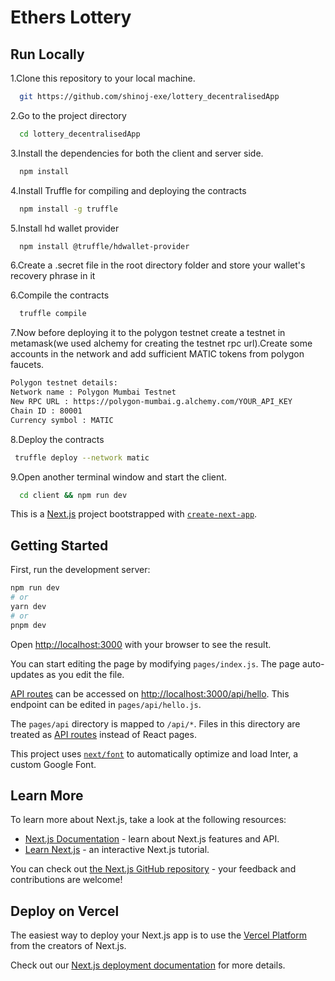 # **Ethers Lottery**


## Run Locally

1.Clone this repository to your local machine.

```bash
  git https://github.com/shinoj-exe/lottery_decentralisedApp
```

2.Go to the project directory
```bash
  cd lottery_decentralisedApp
```

3.Install the dependencies for both the client and server side.
```bash
  npm install
```
4.Install Truffle for compiling and deploying the contracts
```bash
  npm install -g truffle
```
5.Install hd wallet provider
```bash
  npm install @truffle/hdwallet-provider
```
6.Create a .secret file in the root directory folder and store your wallet's recovery phrase in it

6.Compile the contracts 
```bash
  truffle compile 
```

7.Now before deploying it to the polygon testnet create a testnet in metamask(we used alchemy for creating the testnet rpc url).Create some accounts in the network and add sufficient MATIC tokens from polygon faucets.
``` bash
Polygon testnet details:
Network name : Polygon Mumbai Testnet
New RPC URL : https://polygon-mumbai.g.alchemy.com/YOUR_API_KEY
Chain ID : 80001
Currency symbol : MATIC
```



8.Deploy the contracts
```bash
 truffle deploy --network matic
 ```
9.Open another terminal window and start the client.
```bash
  cd client && npm run dev
```

This is a [Next.js](https://nextjs.org/) project bootstrapped with [`create-next-app`](https://github.com/vercel/next.js/tree/canary/packages/create-next-app).



## Getting Started

First, run the development server:

```bash
npm run dev
# or
yarn dev
# or
pnpm dev
```

Open [http://localhost:3000](http://localhost:3000) with your browser to see the result.

You can start editing the page by modifying `pages/index.js`. The page auto-updates as you edit the file.

[API routes](https://nextjs.org/docs/api-routes/introduction) can be accessed on [http://localhost:3000/api/hello](http://localhost:3000/api/hello). This endpoint can be edited in `pages/api/hello.js`.

The `pages/api` directory is mapped to `/api/*`. Files in this directory are treated as [API routes](https://nextjs.org/docs/api-routes/introduction) instead of React pages.

This project uses [`next/font`](https://nextjs.org/docs/basic-features/font-optimization) to automatically optimize and load Inter, a custom Google Font.

## Learn More

To learn more about Next.js, take a look at the following resources:

- [Next.js Documentation](https://nextjs.org/docs) - learn about Next.js features and API.
- [Learn Next.js](https://nextjs.org/learn) - an interactive Next.js tutorial.

You can check out [the Next.js GitHub repository](https://github.com/vercel/next.js/) - your feedback and contributions are welcome!

## Deploy on Vercel

The easiest way to deploy your Next.js app is to use the [Vercel Platform](https://vercel.com/new?utm_medium=default-template&filter=next.js&utm_source=create-next-app&utm_campaign=create-next-app-readme) from the creators of Next.js.

Check out our [Next.js deployment documentation](https://nextjs.org/docs/deployment) for more details.
